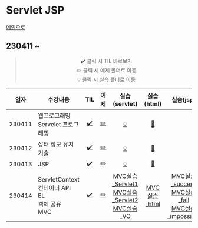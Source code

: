 # Servlet JSP
[메인으로](https://github.com/sylee990205/lsy_dktechin_study)
## 230411 ~

<div align = "center"> 

> :heavy_check_mark: 클릭 시 TIL 바로보기  
> :pencil2: 클릭 시 예제 폴더로 이동  
> :bulb: 클릭 시 실습 폴더로 이동    

| 일자       | 수강내용       | TIL | 예제 | 실습(servlet) | 실습(html) | 실습(jsp)
| -------- | --------------- | :---: | :---: | :---: | :---: | :---: |
| 230411 | 웹프로그래밍<br>Servelet 프로그래밍 | [:heavy_check_mark:](230411_ServletJSP_day1.md) | [:pencil2:](/eclipse-workspace/edu/src/main/java/core/day1/) | [:bulb:](/eclipse-workspace/edu/src/main/java/exercise/day1/) | [:art:](/eclipse-workspace/edu/src/main/webapp/servletexercise/reservation.html)
| 230412 | 상태 정보 유지 기술 | [:heavy_check_mark:](230412_ServletJSP_day2.md) | [:pencil2:](/eclipse-workspace/edu/src/main/java/core/day2/) | [:bulb:](/eclipse-workspace/edu/src/main/java/exercise/day2/) | [:art:](/eclipse-workspace/edu/src/main/webapp/servletexercise/visitorForm.html)
| 230413 | JSP | [:heavy_check_mark:](230413_ServletJSP_day3.md) | [:pencil2:](/eclipse-workspace/edu/src/main/webapp/jspexam/day3/) | [:bulb:](/eclipse-workspace/edu/src/main/java/exercise/day3/BasketServlet.java) | [:art:](/eclipse-workspace/edu/src/main/webapp/servletexercise/productlog.html)
| 230414 | ServletContext<br>컨테이너 API<br>EL<br>객체 공유<br>MVC | [:heavy_check_mark:](230414_ServletJSP_day4.md) | [:pencil2:](/eclipse-workspace/edu/src/main/webapp/jspexam/day4/) | [MVC실습_Servlet1](/eclipse-workspace/mvc/src/main/java/controller/LottoServlet1.java)<br>[MVC실습_Servlet2](/eclipse-workspace/mvc/src/main/java/controller/LottoServlet2.java)<br>[MVC실습_VO](/eclipse-workspace/mvc/src/main/java/model/domain/TimeVO.java) | [MVC실습_html](/eclipse-workspace/mvc/src/main/webapp/lottoForm.html) | [MVC실습_success](/eclipse-workspace/mvc/src/main/webapp/jspexam/success.jsp)<br>[MVC실습_fail](/eclipse-workspace/mvc/src/main/webapp/jspexam/fail.jsp)<br>[MVC실습_impossible](/eclipse-workspace/mvc/src/main/webapp/jspexam/impossible.jsp)

</div>

